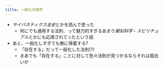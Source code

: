 ```yaml
---
title: 一般化の限界
---
```


* *サイバネティクス全史*とかを読んで思った
  * 何にでも通用する法則、って魅力的すぎるあまり*擬似科学*・*スピリチュアル*とかにも応用されてったという話
* あと、一般化しすぎても無に帰着する?
  * 「存在する」だって一般化した法則(?)
  * まあでも「存在する」ことに対して色々法則が見つかるならそれは面白いか
